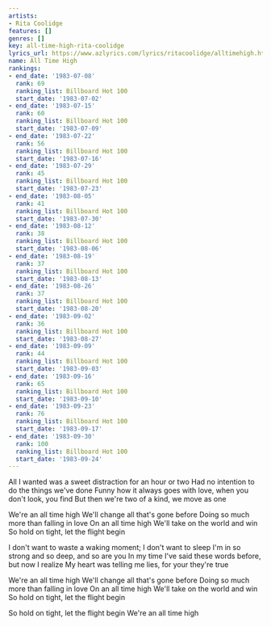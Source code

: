 ```yaml
---
artists:
- Rita Coolidge
features: []
genres: []
key: all-time-high-rita-coolidge
lyrics_url: https://www.azlyrics.com/lyrics/ritacoolidge/alltimehigh.html
name: All Time High
rankings:
- end_date: '1983-07-08'
  rank: 69
  ranking_list: Billboard Hot 100
  start_date: '1983-07-02'
- end_date: '1983-07-15'
  rank: 60
  ranking_list: Billboard Hot 100
  start_date: '1983-07-09'
- end_date: '1983-07-22'
  rank: 56
  ranking_list: Billboard Hot 100
  start_date: '1983-07-16'
- end_date: '1983-07-29'
  rank: 45
  ranking_list: Billboard Hot 100
  start_date: '1983-07-23'
- end_date: '1983-08-05'
  rank: 41
  ranking_list: Billboard Hot 100
  start_date: '1983-07-30'
- end_date: '1983-08-12'
  rank: 38
  ranking_list: Billboard Hot 100
  start_date: '1983-08-06'
- end_date: '1983-08-19'
  rank: 37
  ranking_list: Billboard Hot 100
  start_date: '1983-08-13'
- end_date: '1983-08-26'
  rank: 37
  ranking_list: Billboard Hot 100
  start_date: '1983-08-20'
- end_date: '1983-09-02'
  rank: 36
  ranking_list: Billboard Hot 100
  start_date: '1983-08-27'
- end_date: '1983-09-09'
  rank: 44
  ranking_list: Billboard Hot 100
  start_date: '1983-09-03'
- end_date: '1983-09-16'
  rank: 65
  ranking_list: Billboard Hot 100
  start_date: '1983-09-10'
- end_date: '1983-09-23'
  rank: 76
  ranking_list: Billboard Hot 100
  start_date: '1983-09-17'
- end_date: '1983-09-30'
  rank: 100
  ranking_list: Billboard Hot 100
  start_date: '1983-09-24'
---
```


All I wanted was a sweet distraction for an hour or two
Had no intention to do the things we've done
Funny how it always goes with love, when you don't look, you find
But then we're two of a kind, we move as one

We're an all time high
We'll change all that's gone before
Doing so much more than falling in love
On an all time high
We'll take on the world and win
So hold on tight, let the flight begin

I don't want to waste a waking moment; I don't want to sleep
I'm in so strong and so deep, and so are you
In my time I've said these words before, but now I realize
My heart was telling me lies, for your they're true

We're an all time high
We'll change all that's gone before
Doing so much more than falling in love
On an all time high
We'll take on the world and win
So hold on tight, let the flight begin

So hold on tight, let the flight begin
We're an all time high



